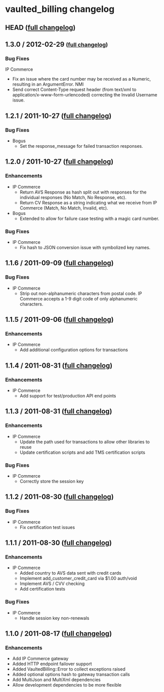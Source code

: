 # vaulted_billing changelog

## HEAD ([full changelog](https://github.com/envylabs/vaulted_billing/compare/v1.3.0...develop))


## 1.3.0 / 2012-02-29 <small>([full changelog](https://github.com/envylabs/vaulted_billing/compare/v1.2.1...v1.3.0))</small>

### Bug Fixes
IP Commerce
* Fix an issue where the card number may be received as a Numeric, resulting in an ArgumentError.
NMI
* Send correct Content-Type request header (from text/xml to application/x-www-form-urlencoded) correcting the Invalid Username issue.


## 1.2.1 / 2011-10-27 ([full changelog](http://github.com/envylabs/vaulted_billing/compare/v1.2.0...v1.2.1))

### Bug Fixes
* Bogus
  * Set the response_message for failed transaction responses.


## 1.2.0 / 2011-10-27 ([full changelog](http://github.com/envylabs/vaulted_billing/compare/v1.1.6...v1.2.0))

### Enhancements
* IP Commerce
  * Return AVS Response as hash split out with responses for the individual responses (No Match, No Response, etc).
  * Return CV Response as a string indicating what we receive from IP Commerce (Match, No Match, Invalid, etc).
* Bogus
  * Extended to allow for failure case testing with a magic card number.

### Bug Fixes
* IP Commerce
  * Fix hash to JSON conversion issue with symbolized key names.
    

## 1.1.6 / 2011-09-09 ([full changelog](http://github.com/envylabs/vaulted_billing/compare/v1.1.5...v1.1.6))

### Bug Fixes
* IP Commerce
  * Strip out non-alphanumeric characters from postal code. IP Commerce accepts a 1-9 digit code of only alphanumeric characters.
    

## 1.1.5 / 2011-09-06 ([full changelog](http://github.com/envylabs/vaulted_billing/compare/v1.1.4...v1.1.5))

### Enhancements
* IP Commerce
  * Add additional configuration options for transactions


## 1.1.4 / 2011-08-31 ([full changelog](http://github.com/envylabs/vaulted_billing/compare/v1.1.3...v1.1.4))

### Enhancements
* IP Commerce
  * Add support for test/production API end points


## 1.1.3 / 2011-08-31 ([full changelog](http://github.com/envylabs/vaulted_billing/compare/v1.1.2...v1.1.3))

### Enhancements
* IP Commerce
  * Update the path used for transactions to allow other libraries to reuse
  * Update certification scripts and add TMS certification scripts

### Bug Fixes
* IP Commerce
  * Correctly store the session key


## 1.1.2 / 2011-08-30 ([full changelog](http://github.com/envylabs/vaulted_billing/compare/v1.1.1...v1.1.2))

### Bug Fixes
* IP Commerce
  * Fix certification test issues


## 1.1.1 / 2011-08-30 ([full changelog](http://github.com/envylabs/vaulted_billing/compare/v1.1.0...v1.1.1))

### Enhancements
* IP Commerce
  * Added country to AVS data sent with credit cards
  * Implement add_customer_credit_card via $1.00 auth/void
  * Implement AVS / CVV checking
  * Add certification tests

### Bug Fixes
* IP Commerce
  * Handle session key non-renewals
  

## 1.1.0 / 2011-08-17 ([full changelog](http://github.com/envylabs/vaulted_billing/compare/v1.0.2...v1.1.0))

### Enhancements
* Add IP Commerce gateway
* Added HTTP endpoint failover support
* Added VaultedBilling::Error to collect exceptions raised
* Added optional options hash to gateway transaction calls
* Add MultiJson and MultiXml dependencies
* Allow development dependencies to be more flexible
